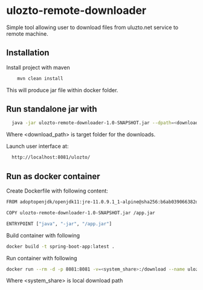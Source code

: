 
# ulozto-remote-downloader

Simple tool allowing user to download files from uluzto.net service to remote machine.


## Installation

Install project with maven

```bash
    mvn clean install
```
This will produce jar file within docker folder.


## Run standalone jar with


```bash
  java -jar ulozto-remote-downloader-1.0-SNAPSHOT.jar --dpath=<download_path>
```

Where <download_path> is target folder for the downloads.

Launch user interface at:
```bash
  http://localhost:8081/ulozto/
```

## Run as docker container

Create Dockerfile with following content:
```bash
FROM adoptopenjdk/openjdk11:jre-11.0.9.1_1-alpine@sha256:b6ab039066382d39cfc843914ef1fc624aa60e2a16ede433509ccadd6d995b1f

COPY ulozto-remote-downloader-1.0-SNAPSHOT.jar /app.jar

ENTRYPOINT ["java", "-jar", "/app.jar"]
```

Build container with following
```bash
docker build -t spring-boot-app:latest .
```

Run container with following
```bash
docker run --rm -d -p 8081:8081 -v=<system_share>:/download --name ulozto-remote-downloader ulozto-remote-downloader --dpath=/download
```
Where <system_share> is local download path